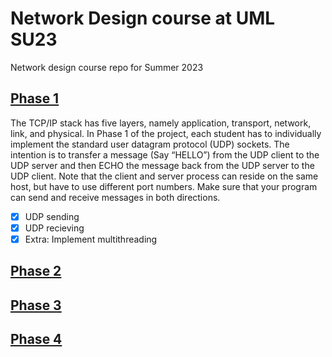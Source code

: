 # Network Design course at UML SU23
Network design course repo for Summer 2023

## [Phase 1](Phase%201/)
The TCP/IP stack has five layers, namely application, transport, network, link, and physical. In Phase 1 of the project, each student has to individually implement the standard user datagram protocol (UDP) sockets. The intention is to transfer a message (Say “HELLO”) from the UDP client to the UDP server and then  ECHO the message back from the UDP server to the UDP client. Note that the client and server process can reside on the same host, but have to use different port numbers.  Make sure that your program can send and receive messages in both directions.
  - [x] UDP sending  
  - [x] UDP recieving
  - [x] Extra: Implement multithreading

## [Phase 2](Phase%202/)
## [Phase 3](Phase%203/)
## [Phase 4](Phase%204/)
